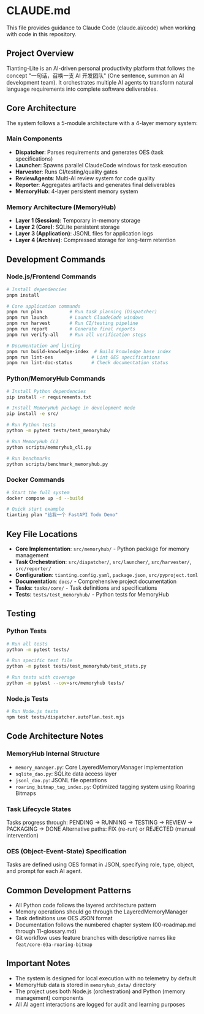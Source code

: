 # CLAUDE.md

This file provides guidance to Claude Code (claude.ai/code) when working with code in this repository.

## Project Overview

Tianting-Lite is an AI-driven personal productivity platform that follows the concept "一句话，召唤一支 AI 开发团队" (One sentence, summon an AI development team). It orchestrates multiple AI agents to transform natural language requirements into complete software deliverables.

## Core Architecture

The system follows a 5-module architecture with a 4-layer memory system:

### Main Components
- **Dispatcher**: Parses requirements and generates OES (task specifications)
- **Launcher**: Spawns parallel ClaudeCode windows for task execution
- **Harvester**: Runs CI/testing/quality gates
- **ReviewAgents**: Multi-AI review system for code quality
- **Reporter**: Aggregates artifacts and generates final deliverables
- **MemoryHub**: 4-layer persistent memory system

### Memory Architecture (MemoryHub)
- **Layer 1 (Session)**: Temporary in-memory storage
- **Layer 2 (Core)**: SQLite persistent storage
- **Layer 3 (Application)**: JSONL files for application logs
- **Layer 4 (Archive)**: Compressed storage for long-term retention

## Development Commands

### Node.js/Frontend Commands
```bash
# Install dependencies
pnpm install

# Core application commands
pnpm run plan          # Run task planning (Dispatcher)
pnpm run launch        # Launch ClaudeCode windows
pnpm run harvest       # Run CI/testing pipeline
pnpm run report        # Generate final reports
pnpm run verify-all    # Run all verification steps

# Documentation and linting
pnpm run build-knowledge-index  # Build knowledge base index
pnpm run lint-oes              # Lint OES specifications
pnpm run lint-doc-status       # Check documentation status
```

### Python/MemoryHub Commands
```bash
# Install Python dependencies
pip install -r requirements.txt

# Install MemoryHub package in development mode
pip install -e src/

# Run Python tests
python -m pytest tests/test_memoryhub/

# Run MemoryHub CLI
python scripts/memoryhub_cli.py

# Run benchmarks
python scripts/benchmark_memoryhub.py
```

### Docker Commands
```bash
# Start the full system
docker compose up -d --build

# Quick start example
tianting plan "给我一个 FastAPI Todo Demo"
```

## Key File Locations

- **Core Implementation**: `src/memoryhub/` - Python package for memory management
- **Task Orchestration**: `src/dispatcher/`, `src/launcher/`, `src/harvester/`, `src/reporter/`
- **Configuration**: `tianting.config.yaml`, `package.json`, `src/pyproject.toml`
- **Documentation**: `docs/` - Comprehensive project documentation
- **Tasks**: `tasks/core/` - Task definitions and specifications
- **Tests**: `tests/test_memoryhub/` - Python tests for MemoryHub

## Testing

### Python Tests
```bash
# Run all tests
python -m pytest tests/

# Run specific test file
python -m pytest tests/test_memoryhub/test_stats.py

# Run tests with coverage
python -m pytest --cov=src/memoryhub tests/
```

### Node.js Tests
```bash
# Run Node.js tests
npm test tests/dispatcher.autoPlan.test.mjs
```

## Code Architecture Notes

### MemoryHub Internal Structure
- `memory_manager.py`: Core LayeredMemoryManager implementation
- `sqlite_dao.py`: SQLite data access layer
- `jsonl_dao.py`: JSONL file operations
- `roaring_bitmap_tag_index.py`: Optimized tagging system using Roaring Bitmaps

### Task Lifecycle States
Tasks progress through: PENDING → RUNNING → TESTING → REVIEW → PACKAGING → DONE
Alternative paths: FIX (re-run) or REJECTED (manual intervention)

### OES (Object-Event-State) Specification
Tasks are defined using OES format in JSON, specifying role, type, object, and prompt for each AI agent.

## Common Development Patterns

- All Python code follows the layered architecture pattern
- Memory operations should go through the LayeredMemoryManager
- Task definitions use OES JSON format
- Documentation follows the numbered chapter system (00-roadmap.md through 11-glossary.md)
- Git workflow uses feature branches with descriptive names like `feat/core-03a-roaring-bitmap`

## Important Notes

- The system is designed for local execution with no telemetry by default
- MemoryHub data is stored in `memoryhub_data/` directory
- The project uses both Node.js (orchestration) and Python (memory management) components
- All AI agent interactions are logged for audit and learning purposes